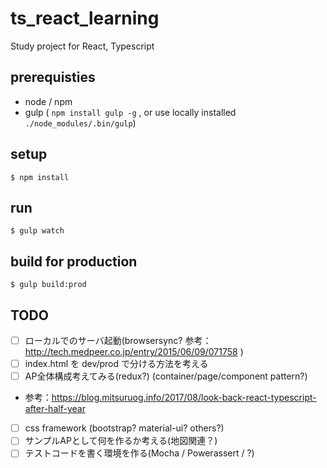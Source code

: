 # ts_react_learning

Study project for React, Typescript

## prerequisties

* node / npm
* gulp ( `npm install gulp -g` , or use locally installed `./node_modules/.bin/gulp`)

## setup

```
$ npm install
```

## run

```
$ gulp watch
```

## build for production

```
$ gulp build:prod
```

## TODO

* [ ] ローカルでのサーバ起動(browsersync? 参考：http://tech.medpeer.co.jp/entry/2015/06/09/071758 )
* [ ] index.html を dev/prod で分ける方法を考える
* [ ] AP全体構成考えてみる(redux?) (container/page/component pattern?)
 - 参考：https://blog.mitsuruog.info/2017/08/look-back-react-typescript-after-half-year
* [ ] css framework (bootstrap? material-ui? others?)
* [ ] サンプルAPとして何を作るか考える(地図関連？)
* [ ] テストコードを書く環境を作る(Mocha / Powerassert / ?)
